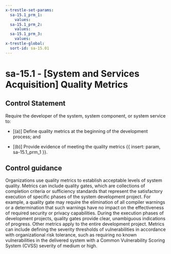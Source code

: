 ```yaml
---
x-trestle-set-params:
  sa-15.1_prm_1:
    values:
  sa-15.1_prm_2:
    values:
  sa-15.1_prm_3:
    values:
x-trestle-global:
  sort-id: sa-15.01
---
```


# sa-15.1 - \[System and Services Acquisition\] Quality Metrics

## Control Statement

Require the developer of the system, system component, or system service to:

- \[(a)\] Define quality metrics at the beginning of the development process; and

- \[(b)\] Provide evidence of meeting the quality metrics {{ insert: param, sa-15.1_prm_1 }}.

## Control guidance

Organizations use quality metrics to establish acceptable levels of system quality. Metrics can include quality gates, which are collections of completion criteria or sufficiency standards that represent the satisfactory execution of specific phases of the system development project. For example, a quality gate may require the elimination of all compiler warnings or a determination that such warnings have no impact on the effectiveness of required security or privacy capabilities. During the execution phases of development projects, quality gates provide clear, unambiguous indications of progress. Other metrics apply to the entire development project. Metrics can include defining the severity thresholds of vulnerabilities in accordance with organizational risk tolerance, such as requiring no known vulnerabilities in the delivered system with a Common Vulnerability Scoring System (CVSS) severity of medium or high.
